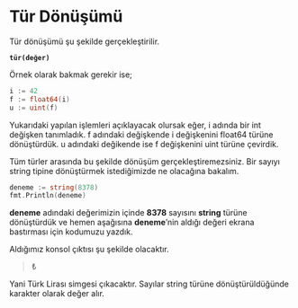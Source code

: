 # Tür Dönüşümü

Tür dönüşümü şu şekilde gerçekleştirilir.

**`tür(değer)`**

Örnek olarak bakmak gerekir ise;

```go
i := 42
f := float64(i)
u := uint(f)
```

Yukarıdaki yapılan işlemleri açıklayacak olursak eğer, i adında bir int değişken tanımladık. f adındaki değişkende i değişkenini float64 türüne dönüştürdük. u adındaki değikende ise f değişkenini uint türüne çevirdik.

Tüm türler arasında bu şekilde dönüşüm gerçekleştiremezsiniz. Bir sayıyı string tipine dönüştürmek istediğimizde ne olacağına bakalım.

```go
deneme := string(8378)
fmt.Println(deneme)
```

**deneme** adındaki değerimizin içinde **8378** sayısını **string** türüne dönüştürdük ve hemen aşağısına **deneme**’nin aldığı değeri ekrana bastırması için kodumuzu yazdık.

Aldığımız konsol çıktısı şu şekilde olacaktır.

> ₺

Yani Türk Lirası simgesi çıkacaktır. Sayılar string türüne dönüştürüldüğünde karakter olarak değer alır.

